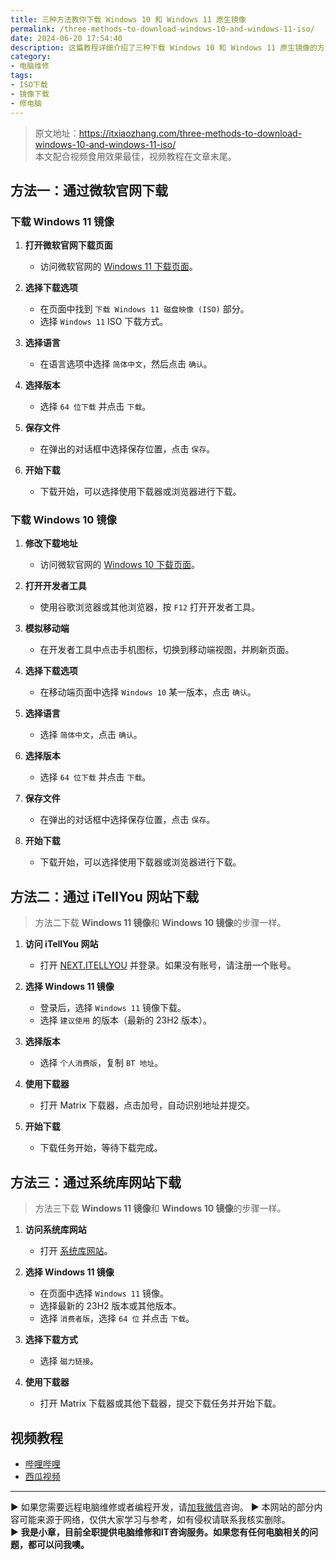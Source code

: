 ```yaml
---
title: 三种方法教你下载 Windows 10 和 Windows 11 原生镜像
permalink: /three-methods-to-download-windows-10-and-windows-11-iso/
date: 2024-06-20 17:54:40
description: 这篇教程详细介绍了三种下载 Windows 10 和 Windows 11 原生镜像的方法，包括通过微软官网、iTellYou 网站和系统库网站下载，帮助你快速获取所需的操作系统镜像文件。
category:
- 电脑维修
tags:
- ISO下载
- 镜像下载
- 修电脑
---
```




> 原文地址：<https://itxiaozhang.com/three-methods-to-download-windows-10-and-windows-11-iso/>  
> 本文配合视频食用效果最佳，视频教程在文章末尾。  

## 方法一：通过微软官网下载

### 下载 Windows 11 镜像

1. **打开微软官网下载页面**
   - 访问微软官网的 [Windows 11 下载页面](https://www.microsoft.com/zh-cn/software-download/windows11)。

2. **选择下载选项**
   - 在页面中找到 `下载 Windows 11 磁盘映像 (ISO)` 部分。
   - 选择 `Windows 11` ISO 下载方式。

3. **选择语言**
   - 在语言选项中选择 `简体中文`，然后点击 `确认`。

4. **选择版本**
   - 选择 `64 位下载` 并点击 `下载`。

5. **保存文件**
   - 在弹出的对话框中选择保存位置，点击 `保存`。

6. **开始下载**
   - 下载开始，可以选择使用下载器或浏览器进行下载。

### 下载 Windows 10 镜像

1. **修改下载地址**
   - 访问微软官网的 [Windows 10 下载页面](https://www.microsoft.com/zh-cn/software-download/windows10)。

2. **打开开发者工具**
   - 使用谷歌浏览器或其他浏览器，按 `F12` 打开开发者工具。

3. **模拟移动端**
   - 在开发者工具中点击手机图标，切换到移动端视图，并刷新页面。

4. **选择下载选项**
   - 在移动端页面中选择 `Windows 10` 某一版本，点击 `确认`。

5. **选择语言**
   - 选择 `简体中文`，点击 `确认`。

6. **选择版本**
   - 选择 `64 位下载` 并点击 `下载`。

7. **保存文件**
   - 在弹出的对话框中选择保存位置，点击 `保存`。

8. **开始下载**
   - 下载开始，可以选择使用下载器或浏览器进行下载。

## 方法二：通过 iTellYou 网站下载

> 方法二下载 **Windows 11 镜像**和 **Windows 10 镜像**的步骤一样。

1. **访问 iTellYou 网站**
   - 打开 [NEXT.ITELLYOU](https://next.itellyou.cn) 并登录。如果没有账号，请注册一个账号。

2. **选择 Windows 11 镜像**
   - 登录后，选择 `Windows 11` 镜像下载。
   - 选择 `建议使用` 的版本（最新的 23H2 版本）。

3. **选择版本**
   - 选择 `个人消费版`，复制 `BT 地址`。

4. **使用下载器**
   - 打开 Matrix 下载器，点击加号，自动识别地址并提交。

5. **开始下载**
   - 下载任务开始，等待下载完成。

## 方法三：通过系统库网站下载

> 方法三下载 **Windows 11 镜像**和 **Windows 10 镜像**的步骤一样。

1. **访问系统库网站**
   - 打开 [系统库网站](https://www.xitongku.com/)。

2. **选择 Windows 11 镜像**
   - 在页面中选择 `Windows 11` 镜像。
   - 选择最新的 23H2 版本或其他版本。
   - 选择 `消费者版`，选择 `64 位` 并点击 `下载`。

3. **选择下载方式**
   - 选择 `磁力链接`。

4. **使用下载器**
   - 打开 Matrix 下载器或其他下载器，提交下载任务并开始下载。

## 视频教程

- [哔哩哔哩](https://www.bilibili.com/video/BV1Cs421T7Vv)
- [西瓜视频](https://www.ixigua.com/7382566736182116927)

---
▶ 如果您需要远程电脑维修或者编程开发，请[加我微信](https://itxiaozhang.netlify.app/)咨询。 
▶ 本网站的部分内容可能来源于网络，仅供大家学习与参考，如有侵权请联系我核实删除。  
▶ **我是小章，目前全职提供电脑维修和IT咨询服务。如果您有任何电脑相关的问题，都可以问我噢。**  

